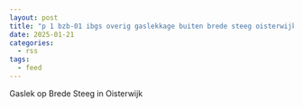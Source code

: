 ```yaml
---
layout: post
title: "p 1 bzb-01 ibgs overig gaslekkage buiten brede steeg oisterwijk 209092 209141"
date: 2025-01-21
categories: 
  - rss
tags: 
  - feed
---
```


Gaslek op Brede Steeg in Oisterwijk
